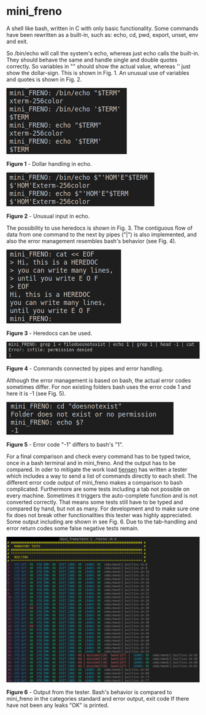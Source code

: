 # mini_freno
A shell like bash, written in C with only basic functionality. Some commands have been rewritten as a built-in, such as: echo, cd, pwd, export, unset, env and exit.

So /bin/echo will call the system's echo, whereas just echo calls the built-in. They should behave the same and handle single and double quotes correctly. So variables in "" should show the actual value, whereas '' just show the dollar-sign. This is shown in Fig. 1. An unusual use of variables and quotes is shown in Fig. 2.

![Screenshot echo compare](mini_echo_dollar.png)

**Figure 1** - Dollar handling in echo.

![Screenshot echo input](mini_echo_compare.png)

**Figure 2** - Unusual input in echo.

The possibility to use heredocs is shown in Fig. 3. The contiguous flow of data from one command to the next by pipes ("|") is also implemented, and also the error management resembles bash's behavior (see Fig. 4). 

![Screenshot heredoc](mini_heredoc.png)

**Figure 3** - Heredocs can be used.

![Screenshot pipe error](mini_pipe_errorhandling.png)

**Figure 4** - Commands connected by pipes and error handling.

Although the error management is based on bash, the actual error codes sometimes differ. For non existing folders bash uses the error code 1 and here it is -1 (see Fig. 5).

![Screenshot error number](mini_error_numbers.png)

**Figure 5** - Error code "-1" differs to bash's "1".

 For a final comparison and check every command has to be typed twice, once in a bash terminal and in mini_freno. And the output has to be compared. In oder to mitigate the work load [tjensen](https://github.com/tjensen42/42-minishell) has written a tester which includes a way to send a list of commands directly to each shell. The different error code output of mini_freno makes a comparison to bash complicated. Furthermore are some tests including a tab not possible on every machine. Sometimes it triggers the auto-complete function and is not converted correctly. That means some tests still have to be typed and compared by hand, but not as many. For development and to make sure one fix does not break other functionalities this tester was highly appreciated. Some output including are shown in see Fig. 6. Due to the tab-handling and error return codes some false negative tests remain.

 ![Screenshot tester](mini_tester.png)

**Figure 6** - Output from the tester. Bash's behavior is compared to mini_freno in the categories standard and error output, exit code If there have not been any leaks "OK" is printed.

